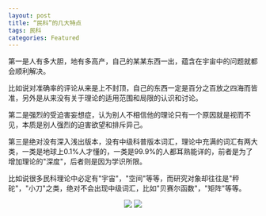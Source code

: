```yaml
---
layout: post
title: “民科”的几大特点
tags: 民科
categories: Featured
---
```


第一是人有多大胆，地有多高产，自己的某某东西一出，蕴含在宇宙中的问题就都会顺利解决。

比如说对准确率的评论从来是上不封顶，自己的东西一定是百分之百放之四海而皆准，另外是从来没有关于理论的适用范围和局限的认识和讨论。

第二是强烈的受迫害妄想症，认为别人不相信他的理论只有一个原因就是视而不见，本质是别人强烈的迫害欲望和排斥异己。

第三是绝对没有深入浅出版本，没有中级科普版本词汇，理论中充满的词汇有两大类，一类是地球上0.1%人才懂的，一类是99.9%的人都耳熟能详的，前者是为了增加理论的"深度"，后者则是因为学识所限。

比如说很多民科理论中必定有"宇宙"，"空间"等等，而研究对象却往往是"秤砣"，"小刀"之类，绝对不会出现中级词汇，比如"贝赛尔函数"，"矩阵"等等。

[//]: # (所以也许有的地震预测理论本来不是民科的，经过这些"地震可预测"者的大力宣传终于越来越民科了。)

<p align="center">
<img src="https://drive.google.com/uc?id=0B5pYZc0OeTm1Sm9yQjRJVDZJODQ">
<img src="https://docs.google.com/uc?id=0B5pYZc0OeTm1LXFueTBUcW0ySUU">
</p>